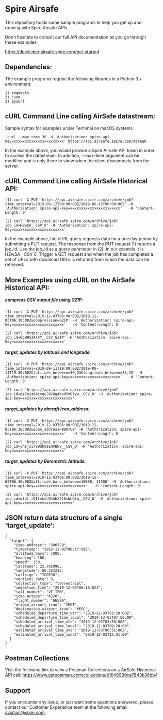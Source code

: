 # Spire Airsafe

This repository hosts some sample programs to help you get up and running with Spire Airsafe APIs. 

Don't hesitate to consult our full API documentation as you go through these examples:

https://developer.airsafe.spire.com/get-started


## Dependencies: 

The example programs require the following libraries in a Python 3.x environment: 

```
1) requests 
2) json 
3) pycurl 
```

## cURL Command Line calling AirSafe datastream:  

Sample syntax for examples under Terminal on macOS systems: 

```
 curl --max-time 30 -H 'Authorization: spire-api-key=xxxxxxxxxxxxxxxxxxxxxxx' https://api.airsafe.spire.com/stream

```

In the example above, you would provide a Spire Airsafe API token in order to access the datastream. In addition, 
--max-time argument can be modified and is only there to show when the client disconnects from the server.  


## cURL Command Line calling AirSafe Historical API:

```
(1) curl -X PUT 'https://api.airsafe.spire.com/archive/job?time_interval=2019-08-12T00:00:00Z/2019-08-13T00:00:00Z' -H 'Authorization: spire-api-key=xxxxxxxxxxxxxxxxxxxxxxx'   -H 'Content-Length: 0'

(2) curl 'https://api.airsafe.spire.com/archive/job?job_id=HZwSA__CSV_0' -H 'Authorization: spire-api-key=xxxxxxxxxxxxxxxxxxxxxxx'

```

In the example above, the cURL query requests data for a one day period by submitting a PUT request. The response from the PUT request (1) returns a job_id. Use the job_id as a query parameter in (2), in our example it is HZwSA__CSV_0. Trigger a GET request and when the job has completed a set of URLs with download URLs is returned from which the data can be retrieved. 

## More Examples using cURL on the AirSafe Historical API:

##### compress CSV output file using GZIP:

```
(1) curl -X PUT 'https://api.airsafe.spire.com/archive/job?time_interval=2019-12-03T06:00:00Z/2019-12-03T06:30:00Z&compression=GZIP' -H 'Authorization: spire-api-key=xxxxxxxxxxxxxxxxxxxxxxx'   -H 'Content-Length: 0'

(2) curl 'https://api.airsafe.spire.com/archive/job?job_id=6gHHS2AsFY__CSV_GZIP' -H 'Authorization: spire-api-key=xxxxxxxxxxxxxxxxxxxxxxx'

```

##### target_updates by latitude and longitude:

```
(1) curl -X PUT 'https://api.airsafe.spire.com/archive/job?time_interval=2019-09-11T19:00:00Z/2019-09-11T19:30:00Z&latitude_between=30,33&longitude_between=33,35' -H 'Authorization: spire-api-key=xxxxxxxxxxxxxxxxxxxxxxx'   -H 'Content-Length: 0'

(2) curl 'https://api.airsafe.spire.com/archive/job?job_id=qz7ojz84icquENVQq4Kvd5VCtyw__CSV_0' -H 'Authorization: spire-api-key=xxxxxxxxxxxxxxxxxxxxxxx'

```
##### target_updates by aircraft icao_address: 

```
(1) curl -X PUT 'https://api.airsafe.spire.com/archive/job?time_interval=2019-12-03T06:00:00Z/2019-12-03T06:30:00Z&icao_address=8007C9' -H 'Authorization: spire-api-key=xxxxxxxxxxxxxxxxxxxxxxx'   -H 'Content-Length: 0'

(2) curl 'https://api.airsafe.spire.com/archive/job?job_id=yhsjsi789dhmsENVBNS__CSV_0' -H 'Authorization: spire-api-key=xxxxxxxxxxxxxxxxxxxxxxx'

```
##### target_updates by Barometric Altitude: 


```
(1) curl -X PUT 'https://api.airsafe.spire.com/archive/job?time_interval=2019-12-03T06:00:00Z/2019-12-03T06:30:00Z&altitude_baro_between=10000, 11000' -H 'Authorization: spire-api-key=xxxxxxxxxxxxxxxxxxxxxxx'   -H 'Content-Length: 0'

(2) curl 'https://api.airsafe.spire.com/archive/job?job_id=qf4t_rQItmkeLMhAhX210sbLGlo__CSV_0' -H 'Authorization: spire-api-key=xxxxxxxxxxxxxxxxxxxxxxx'

```

## JSON return data structure of a single 'target_update': 

```
{
  "target": {
    "icao_address": "8007C9",
    "timestamp": "2019-12-03T06:17:58Z",
    "altitude_baro": 7000,
    "heading": 180,
    "speed": 250,
    "latitude": 22.701096,
    "longitude": 88.583213,
    "callsign": "IGO596",
    "vertical_rate": 0,
    "collection_type": "terrestrial",
    "ingestion_time": "2019-12-03T06:18:02Z",
    "tail_number": "VT-IFM",
    "icao_actype": "A320",
    "flight_number": "6E596",
    "origin_airport_icao": "VEGT",
    "destination_airport_icao": "VECC",
    "scheduled_departure_time_utc": "2019-12-03T02:20:00Z",
    "scheduled_departure_time_local": "2019-12-03T07:50:00",
    "scheduled_arrival_time_utc": "2019-12-03T03:50:00Z",
    "scheduled_arrival_time_local": "2019-12-03T09:20:00",
    "estimated_arrival_time_utc": "2019-12-03T06:31:00Z",
    "estimated_arrival_time_local": "2019-12-03T12:01:00"
  }
}

```

## Postman Collections 

Visit the following link to view a Postman Collections on a AirSafe Historical API call: https://www.getpostman.com/collections/b1049989ca7843b36bb4


## Support 

If you encounter any issue, or just want some questions answered, please contact our Customer Experience team at the following email: aviation@spire.com. 




